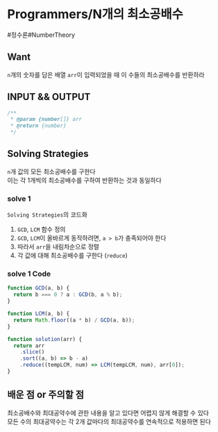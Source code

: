 # Programmers/N개의 최소공배수

#정수론#NumberTheory

## Want

`n`개의 숫자를 담은 배열 `arr`이 입력되었을 때 이 수들의 최소공배수를 반환하라

## INPUT && OUTPUT

```js
/**
 * @param {number[]} arr
 * @return {number}
 */
```

## Solving Strategies

`n`개 값의 모든 최소공배수를 구한다  
이는 각 1개씩의 최소공배수를 구하여 반환하는 것과 동일하다

### solve 1

`Solving Strategies`의 코드화

1. `GCD`, `LCM` 함수 정의
2. `GCD`, `LCM`이 올바르게 동작하려면, `a > b`가 충족되어야 한다
3. 따라서 `arr`을 내림차순으로 정렬
4. 각 값에 대해 최소공배수를 구한다 (`reduce`)

### solve 1 Code

```js
function GCD(a, b) {
  return b === 0 ? a : GCD(b, a % b);
}

function LCM(a, b) {
  return Math.floor((a * b) / GCD(a, b));
}

function solution(arr) {
  return arr
    .slice()
    .sort((a, b) => b - a)
    .reduce((tempLCM, num) => LCM(tempLCM, num), arr[0]);
}
```

## 배운 점 or 주의할 점

최소공배수와 최대공약수에 관한 내용을 알고 있다면 어렵지 않게 해결할 수 있다  
모든 수의 최대공약수는 각 2개 값마다의 최대공약수를 연속적으로 적용하면 된다
